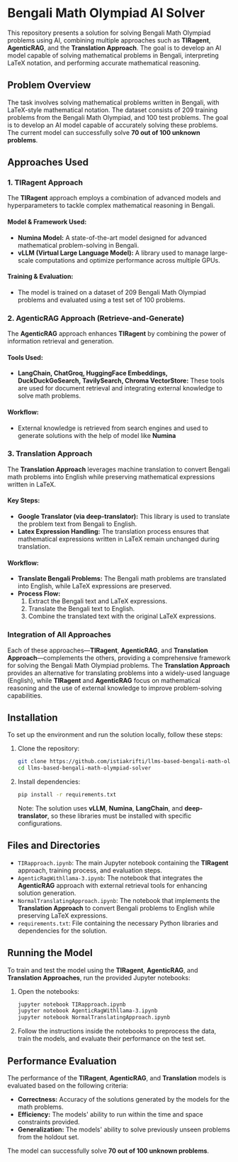 
# Bengali Math Olympiad AI Solver 

This repository presents a solution for solving Bengali Math Olympiad problems using AI, combining multiple approaches such as **TIRagent**, **AgenticRAG**, and the **Translation Approach**. The goal is to develop an AI model capable of solving mathematical problems in Bengali, interpreting LaTeX notation, and performing accurate mathematical reasoning.

## Problem Overview

The task involves solving mathematical problems written in Bengali, with LaTeX-style mathematical notation. The dataset consists of 209 training problems from the Bengali Math Olympiad, and 100 test problems. The goal is to develop an AI model capable of accurately solving these problems. The current model can successfully solve **70 out of 100 unknown problems**.

## Approaches Used

### 1. **TIRagent Approach**

The **TIRagent** approach employs a combination of advanced models and hyperparameters to tackle complex mathematical reasoning in Bengali.

#### Model & Framework Used:
   - **Numina Model:** A state-of-the-art model designed for advanced mathematical problem-solving in Bengali.
   - **vLLM (Virtual Large Language Model):** A library used to manage large-scale computations and optimize performance across multiple GPUs.

#### Training & Evaluation:
   - The model is trained on a dataset of 209 Bengali Math Olympiad problems and evaluated using a test set of 100 problems.

### 2. **AgenticRAG Approach (Retrieve-and-Generate)**

The **AgenticRAG** approach enhances **TIRagent** by combining the power of information retrieval and generation.

#### Tools Used:
   - **LangChain, ChatGroq, HuggingFace Embeddings, DuckDuckGoSearch, TavilySearch, Chroma VectorStore:** These tools are used for document retrieval and integrating external knowledge to solve math problems.

#### Workflow:
   - External knowledge is retrieved from search engines and used to generate solutions with the help of model like **Numina**

### 3. **Translation Approach**

The **Translation Approach** leverages machine translation to convert Bengali math problems into English while preserving mathematical expressions written in LaTeX.

#### Key Steps:
   - **Google Translator (via deep-translator):** This library is used to translate the problem text from Bengali to English.
   - **Latex Expression Handling:** The translation process ensures that mathematical expressions written in LaTeX remain unchanged during translation.

#### Workflow:
   - **Translate Bengali Problems:** The Bengali math problems are translated into English, while LaTeX expressions are preserved.
   - **Process Flow:** 
     1. Extract the Bengali text and LaTeX expressions.
     2. Translate the Bengali text to English.
     3. Combine the translated text with the original LaTeX expressions.

### Integration of All Approaches

Each of these approaches—**TIRagent**, **AgenticRAG**, and **Translation Approach**—complements the others, providing a comprehensive framework for solving the Bengali Math Olympiad problems. The **Translation Approach** provides an alternative for translating problems into a widely-used language (English), while **TIRagent** and **AgenticRAG** focus on mathematical reasoning and the use of external knowledge to improve problem-solving capabilities.

## Installation

To set up the environment and run the solution locally, follow these steps:

1. Clone the repository:
   ```bash
   git clone https://github.com/istiakrifti/llms-based-bengali-math-olympiad-solver.git
   cd llms-based-bengali-math-olympiad-solver
   ```

2. Install dependencies:
   ```bash
   pip install -r requirements.txt
   ```

   Note: The solution uses **vLLM**, **Numina**, **LangChain**, and **deep-translator**, so these libraries must be installed with specific configurations.

## Files and Directories

- `TIRapproach.ipynb`: The main Jupyter notebook containing the **TIRagent** approach, training process, and evaluation steps.
- `AgenticRagWithllama-3.ipynb`: The notebook that integrates the **AgenticRAG** approach with external retrieval tools for enhancing solution generation.
- `NormalTranslatingApproach.ipynb`: The notebook that implements the **Translation Approach** to convert Bengali problems to English while preserving LaTeX expressions.
- `requirements.txt`: File containing the necessary Python libraries and dependencies for the solution.

## Running the Model

To train and test the model using the **TIRagent**, **AgenticRAG**, and **Translation Approaches**, run the provided Jupyter notebooks:

1. Open the notebooks:
   ```bash
   jupyter notebook TIRapproach.ipynb
   jupyter notebook AgenticRagWithllama-3.ipynb
   jupyter notebook NormalTranslatingApproach.ipynb
   ```

2. Follow the instructions inside the notebooks to preprocess the data, train the models, and evaluate their performance on the test set.

## Performance Evaluation

The performance of the **TIRagent**, **AgenticRAG**, and **Translation** models is evaluated based on the following criteria:
- **Correctness:** Accuracy of the solutions generated by the models for the math problems.
- **Efficiency:** The models' ability to run within the time and space constraints provided.
- **Generalization:** The models' ability to solve previously unseen problems from the holdout set.

The model can successfully solve **70 out of 100 unknown problems**.

